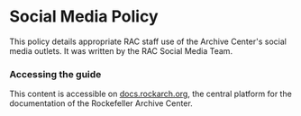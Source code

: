 # Social Media Policy
This policy details appropriate RAC staff use of the Archive Center's social media outlets. It was written by the RAC Social Media Team.

### Accessing the guide
This content is accessible on [docs.rockarch.org](docs.rockarch.org), the central platform for the documentation of the Rockefeller Archive Center.
